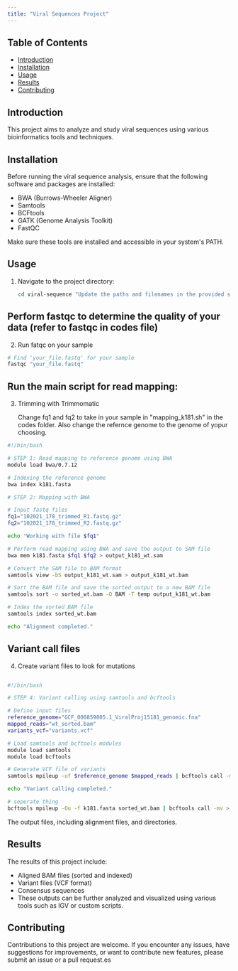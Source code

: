 ```yaml
---
title: "Viral Sequences Project"
---
```


## Table of Contents

- [Introduction](#introduction)
- [Installation](#installation)
- [Usage](#usage)
- [Results](#results)
- [Contributing](#contributing)
  
## Introduction

This project aims to analyze and study viral sequences using various bioinformatics tools and techniques.

## Installation

Before running the viral sequence analysis, ensure that the following software and packages are installed:

- BWA (Burrows-Wheeler Aligner)
- Samtools
- BCFtools
- GATK (Genome Analysis Toolkit)
- FastQC

Make sure these tools are installed and accessible in your system's PATH.

## Usage

1. Navigate to the project directory:

   ```bash
   cd viral-sequence "Update the paths and filenames in the provided scripts according to your dataset and reference genomes".
   ```

 ## Perform fastqc to determine the quality of your data (refer to fastqc in codes file)

 2. Run fatqc on your sample
    
  ```bash
# Find 'your_file.fastq' for your sample
fastqc "your_file.fastq"
```

## Run the main script for read mapping:

3. Trimming with Trimmomatic
   
   Change fq1 and fq2 to take in your sample in "mapping_k181.sh" in the codes folder. Also change the refernce genome to the genome of yopur choosing.
   
  ```bash
#!/bin/bash

# STEP 1: Read mapping to reference genome using BWA
module load bwa/0.7.12

# Indexing the reference genome
bwa index k181.fasta

# STEP 2: Mapping with BWA

# Input fastq files
fq1="102021_178_trimmed_R1.fastq.gz"
fq2="102021_178_trimmed_R2.fastq.gz"

echo "Working with file $fq1"

# Perform read mapping using BWA and save the output to SAM file
bwa mem k181.fasta $fq1 $fq2 > output_k181_wt.sam

# Convert the SAM file to BAM format
samtools view -bS output_k181_wt.sam > output_k181_wt.bam

# Sort the BAM file and save the sorted output to a new BAM file
samtools sort -o sorted_wt.bam -O BAM -T temp output_k181_wt.bam

# Index the sorted BAM file
samtools index sorted_wt.bam

echo "Alignment completed."
```


## Variant call files

4. Create variant files to look for mutations

  ```bash

#!/bin/bash

# STEP 4: Variant calling using samtools and bcftools

# Define input files
reference_genome="GCF_000859805.1_ViralProj15181_genomic.fna"
mapped_reads="wt_sorted.bam"
variants_vcf="variants.vcf"

# Load samtools and bcftools modules
module load samtools
module load bcftools

# Generate VCF file of variants
samtools mpileup -uf $reference_genome $mapped_reads | bcftools call -mv > $variants_vcf

echo "Variant calling completed."

# seperate thing 
bcftools mpileup -Ou -f k181.fasta sorted_wt.bam | bcftools call -mv > wt_variants.vcf
```

The output files, including alignment files, and directories.

## Results
The results of this project include:

- Aligned BAM files (sorted and indexed)
- Variant files (VCF format)
- Consensus sequences
- These outputs can be further analyzed and visualized using various tools such as IGV or custom scripts.

## Contributing
Contributions to this project are welcome. If you encounter any issues, have suggestions for improvements, or want to contribute new features, please submit an issue or a pull request.es
